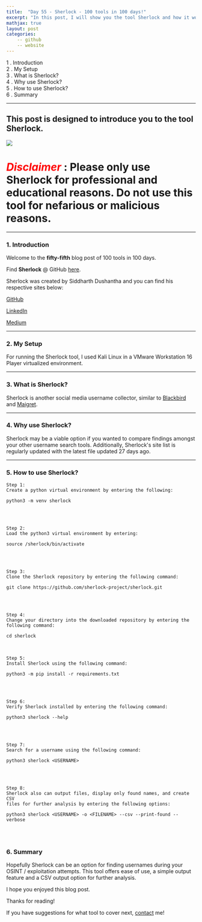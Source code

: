 ```yaml
---
title:  "Day 55 - Sherlock - 100 tools in 100 days!"
excerpt: "In this post, I will show you the tool Sherlock and how it works."
mathjax: true
layout: post
categories:
    -- github
    -- website
---
```


1 . Introduction
<br>
2 . My Setup
<br>
3 . What is Sherlock?
<br>
4 . Why use Sherlock?
<br>
5 . How to use Sherlock?
<br>
6 . Summary

---

## This post is designed to introduce you to the tool Sherlock.

![](https://user-images.githubusercontent.com/27065646/53551960-ae4dff80-3b3a-11e9-9075-cef786c69364.png)

# <span style="color:red">***Disclaimer***</span> : **Please only use Sherlock for professional and educational reasons. Do not use this tool for nefarious or malicious reasons.**

---

### 1. **Introduction**

Welcome to the **fifty-fifth** blog post of 100 tools in 100 days.<br> 

Find **Sherlock** @ GitHub [here](https://github.com/sherlock-project/sherlock).

Sherlock was created by Siddharth Dushantha and you can find his respective sites below:

[GitHub](https://github.com/sdushantha)

[LinkedIn](https://www.linkedin.com/in/siddharth-dushantha/)

[Medium](https://sdushantha.medium.com/)


---

### 2. **My Setup**

For running the Sherlock tool, I used Kali Linux in a VMware Workstation 16 Player virtualized environment.

---

### 3. **What is Sherlock?**

Sherlock is another social media username collector, similar to [Blackbird](https://matthewomccorkle.github.io/day_036_blackbird/) and [Maigret](https://matthewomccorkle.github.io/day_045_maigret/).

---

### 4. **Why use Sherlock?**

Sherlock may be a viable option if you wanted to compare findings amongst your other username search tools. Additionally, Sherlock's site list is regularly updated with the latest file updated 27 days ago. 

---

### 5. **How to use Sherlock?**

    Step 1:
    Create a python virtual environment by entering the following:

    python3 -m venv sherlock

<br>

![]()

    Step 2:
    Load the python3 virtual environment by entering:

    source /sherlock/bin/activate

<br>

![]()

    Step 3:
    Clone the Sherlock repository by entering the following command:

    git clone https://github.com/sherlock-project/sherlock.git

<br>

![]()

    Step 4:
    Change your directory into the downloaded repository by entering the following command:

    cd sherlock

<br>

    Step 5:
    Install Sherlock using the following command:

    python3 -m pip install -r requirements.txt

<br>

![]()

    Step 6:
    Verify Sherlock installed by entering the following command:

    python3 sherlock --help

<br>

![]()

    Step 7:
    Search for a username using the following command:

    python3 sherlock <USERNAME>

<br>

![]()

    Step 8:
    Sherlock also can output files, display only found names, and create CSV 
    files for further analysis by entering the following options:

    python3 sherlock <USERNAME> -o <FILENAME> --csv --print-found --verbose

<br>

![]()


### 6. **Summary**

Hopefully Sherlock can be an option for finding usernames during your OSINT / exploitation attempts. This tool offers ease of use, a simple output feature and a CSV output option for further analysis. 

I hope you enjoyed this blog post.

Thanks for reading!<br>

If you have suggestions for what tool to cover next, [contact](mailto:matthew.o.mccorkle@gmail.com) me!
